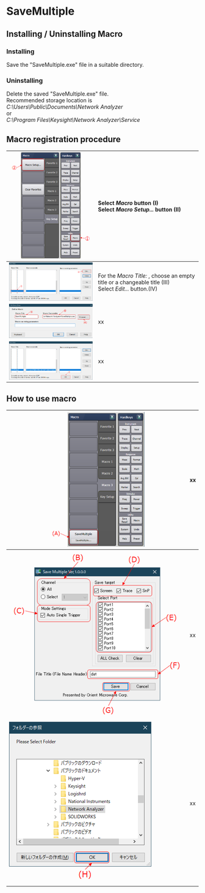 # SaveMultiple
## Installing / Uninstalling Macro
### Installing
Save the "SaveMultiple.exe" file in a suitable directory.

### Uninstalling
Delete the saved "SaveMultiple.exe" file.  
Recommended storage location is  
*C:\Users\Public\Documents\Network Analyzer*  
or  
*C:\Program Files\Keysight\Network Analyzer\Service*
## Macro registration procedure
<img src="https://github.com/mw-eng/SaveMultiple/blob/master/assets/MacroRegistration_1.png?raw=true" width="250px">|Select *Macro* button (I)<br>Select *Macro Setup...* button (II)
---|:--
<img src="https://github.com/mw-eng/SaveMultiple/blob/master/assets/MacroRegistration_2.png?raw=true" width="450px">|For the *Macro Title:* , choose an empty title or a changeable title (III)<br>Select *Edit...* button.(IV)
<img src="https://github.com/mw-eng/SaveMultiple/blob/master/assets/MacroRegistration_3.png?raw=true" width="450px">|xx
<img src="https://github.com/mw-eng/SaveMultiple/blob/master/assets/MacroRegistration_4.png?raw=true" width="450px">|xx

## How to use macro
<img src="https://github.com/mw-eng/SaveMultiple/blob/master/assets/MacroUse_1.png?raw=true" width="250px">|xx
---|:--
![MacroUse_2](https://github.com/mw-eng/SaveMultiple/blob/master/assets/MacroUse_2.png?raw=true)|xx
![MacroUse_3](https://github.com/mw-eng/SaveMultiple/blob/master/assets/MacroUse_3.png?raw=true)|xx
